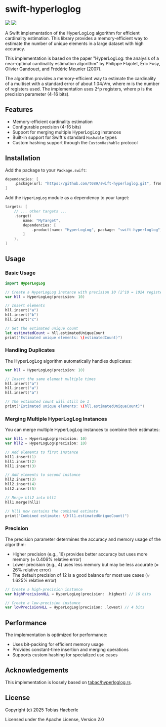 # swift-hyperloglog

[![](https://img.shields.io/endpoint?url=https%3A%2F%2Fswiftpackageindex.com%2Fapi%2Fpackages%2Ft089%2Fswift-hyperloglog%2Fbadge%3Ftype%3Dswift-versions)](https://swiftpackageindex.com/t089/swift-hyperloglog) [![](https://img.shields.io/endpoint?url=https%3A%2F%2Fswiftpackageindex.com%2Fapi%2Fpackages%2Ft089%2Fswift-hyperloglog%2Fbadge%3Ftype%3Dplatforms)](https://swiftpackageindex.com/t089/swift-hyperloglog)

A Swift implementation of the HyperLogLog algorithm for efficient cardinality estimation. This library provides a memory-efficient way to estimate the number of unique elements in a large dataset with high accuracy.

This implementation is based on the paper "HyperLogLog: the analysis of a near-optimal cardinality estimation algorithm" by Philippe Flajolet, Éric Fusy, Olivier Gandouet, and Frédéric Meunier (2007).

The algorithm provides a memory-efficient way to estimate the cardinality of a multiset with a standard error of about 1.04/√m, where m is the number of registers used. The implementation uses 2^p registers, where p is the precision parameter (4-16 bits).


## Features

- Memory-efficient cardinality estimation
- Configurable precision (4-16 bits)
- Support for merging multiple HyperLogLog instances
- Built-in support for Swift's standard `Hashable` types
- Custom hashing support through the `CustomHashable` protocol

## Installation

Add the package to your `Package.swift`:

```swift
dependencies: [
    .package(url: "https://github.com/t089/swift-hyperloglog.git", from: "0.0.2")
]
```

Add the `HyperLogLog` module as a dependency to your target:

```swift
targets: [
    // ... other targets ...
    .target(
        name: "MyTarget",
        dependencies: [
            .product(name: "HyperLogLog", package: "swift-hyperloglog"),
        ]
    ),
]
```


## Usage

### Basic Usage

```swift
import HyperLogLog

// Create a HyperLogLog instance with precision 10 (2^10 = 1024 registers)
var hll = HyperLogLog(precision: 10)

// Insert elements
hll.insert("a")
hll.insert("b")
hll.insert("c")

// Get the estimated unique count
let estimatedCount = hll.estimatedUniqueCount
print("Estimated unique elements: \(estimatedCount)")
```

### Handling Duplicates

The HyperLogLog algorithm automatically handles duplicates:

```swift
var hll = HyperLogLog(precision: 10)

// Insert the same element multiple times
hll.insert("a")
hll.insert("a")
hll.insert("a")

// The estimated count will still be 1
print("Estimated unique elements: \(hll.estimatedUniqueCount)")
```

### Merging Multiple HyperLogLog Instances

You can merge multiple HyperLogLog instances to combine their estimates:

```swift
var hll1 = HyperLogLog(precision: 10)
var hll2 = HyperLogLog(precision: 10)

// Add elements to first instance
hll1.insert(1)
hll1.insert(2)
hll1.insert(3)

// Add elements to second instance
hll2.insert(3)
hll2.insert(4)
hll2.insert(5)

// Merge hll2 into hll1
hll1.merge(hll2)

// hll1 now contains the combined estimate
print("Combined estimate: \(hll1.estimatedUniqueCount)")
```

### Precision

The precision parameter determines the accuracy and memory usage of the algorithm:

- Higher precision (e.g., 16) provides better accuracy but uses more memory (≈ 0.406% relative error)
- Lower precision (e.g., 4) uses less memory but may be less accurate (≈ 26% relative error)
- The default precision of 12 is a good balance for most use cases (≈ 1.625% relative error)

```swift
// Create a high-precision instance
var highPrecisionHLL = HyperLogLog(precision: .highest) // 16 bits

// Create a low-precision instance
var lowPrecisionHLL = HyperLogLog(precision: .lowest) // 4 bits
```

## Performance

The implementation is optimized for performance:
- Uses bit-packing for efficient memory usage
- Provides constant-time insertion and merging operations
- Supports custom hashing for specialized use cases

## Acknowledgements

This implementation is loosely based on [tabac/hyperloglog.rs](https://github.com/tabac/hyperloglog.rs).

## License

Copyright (c) 2025 Tobias Haeberle

Licensed under the Apache License, Version 2.0